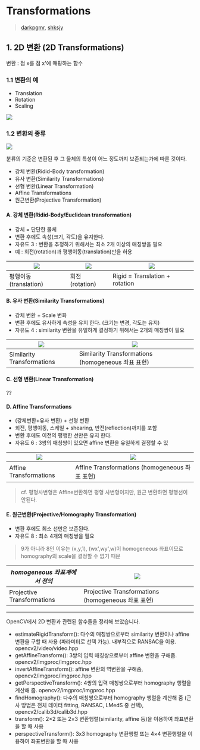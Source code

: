 # Transformations

> [darkpgmr](https://darkpgmr.tistory.com/79?category=460965), [shksjy](http://blog.daum.net/shksjy/228)

## 1. 2D 변환 (2D Transformations)


변환 : 점 x를 점 x'에 매핑하는 함수

### 1.1 변환의 예 
- Translation 
- Rotation 
- Scaling

![](https://i.imgur.com/VIk8stX.png)


### 1.2 변환의 종류 

![](https://i.imgur.com/awcWP5u.png)

분류의 기준은 변환된 후 그 물체의 특성이 어느 정도까지 보존되는가에 따른 것이다.
- 강체 변환(Ridid-Body transformation)
- 유사 변환(Similarity Transformations)
- 선형 변환(Linear Transformation)
- Affine Transformations
- 원근변환(Projective Transformation)

#### A. 강체 변환(Ridid-Body/Euclidean transformation)

- 강체 = 단단한 물체 
- 변환 후에도 속성(크기, 각도)을 유지한다.
- 자유도 3 : 변환을 추정하기 위해서는 최소 2개 이상의 매칭쌍을 필요
- 예 : 회전(rotation)과 평행이동(translation)만을 허용

|![](https://i.imgur.com/kHTiPA8.png)|![](https://i.imgur.com/BhIj6YR.png)|![](https://i.imgur.com/cO4kh8Z.png)|
|-|-|-|
|평행이동(translation)|회전(rotation)|Rigid = Translation + rotation|

 
#### B. 유사 변환(Similarity Transformations)

- 강체 변환 + Scale 변화
- 변환 후에도 유사하게 속성을 유지 한다. (크기는 변경, 각도는 유지)
- 자유도 4 : similarity 변환을 유일하게 결정하기 위해서는 2개의 매칭쌍이 필요

|![](https://i.imgur.com/tyNrZHS.png)|![](https://i.imgur.com/XQVz4m8.png)|
|-|-|
|Similarity Transformations |Similarity Transformations (homogeneous 좌표 표현)|

#### C. 선형 변환(Linear Transformation)


??


#### D. Affine Transformations

- (강체변환+유사 변환) + 선형 변환
- 회전, 평행이동, 스케일 + shearing, 반전(reflection)까지를 포함
- 변환 후에도 이전의 평행한 선만은 유지 한다.  
- 자유도 6 : 3쌍의 매칭쌍이 있으면 affine 변환을 유일하게 결정할 수 있

|![](https://i.imgur.com/GTkN5X7.png)|![](https://i.imgur.com/jlw9HRm.png)|
|-|-|
|Affine Transformations |Affine Transformations (homogeneous 좌표 표현)|

> cf. 평형사변형은 Affine변환하면 평형 사변형이지만, 원근 변환하면 평행선이 안된다. 



#### E. 원근변환(Projective/Homography Transformation) 

- 변환 후에도 최소 선만은 보존된다. 
- 자유도 8 : 최소 4개의 매칭쌍을 필요 

> 9가 아니라 8인 이유는 (x,y,1), (wx',wy',w)이 homogeneous 좌표이므로 homography의 scale을 결정할 수 없기 때문



|_homogeneous 좌표계에서 정의_|![](https://i.imgur.com/Jq2zgPO.png)|
|-|-|
|Projective Transformations |Projective Transformations (homogeneous 좌표 표현)|




---

OpenCV에서 2D 변환과 관련된 함수들을 정리해 보았습니다.

- estimateRigidTransform(): 다수의 매칭쌍으로부터  similarity 변환이나 affine 변환을 구할 때 사용 (파라미터로 선택 가능). 내부적으로 RANSAC을 이용. opencv2/video/video.hpp
- getAffineTransform(): 3쌍의 입력 매칭쌍으로부터 affine 변환을 구해줌. opencv2/imgproc/imgproc.hpp
- invertAffineTransform(): affine 변환의 역변환을 구해줌, opencv2/imgproc/imgproc.hpp
- getPerspectiveTransform(): 4쌍의 입력 매칭쌍으로부터 homography 행렬을 계산해 줌. opencv2/imgproc/imgproc.hpp
- findHomography(): 다수의 매칭쌍으로부터 homography 행렬을 계산해 줌 (근사 방법은 전체 데이터 fitting, RANSAC, LMedS 중 선택), opencv2/calib3d/calib3d.hpp
- transform(): 2×2 또는 2×3 변환행렬(similarity, affine 등)을 이용하여 좌표변환을 할 때 사용
- perspectiveTransform(): 3x3 homography 변환행렬 또는 4×4 변환행렬을 이용하여 좌표변환을 할 때 사용
